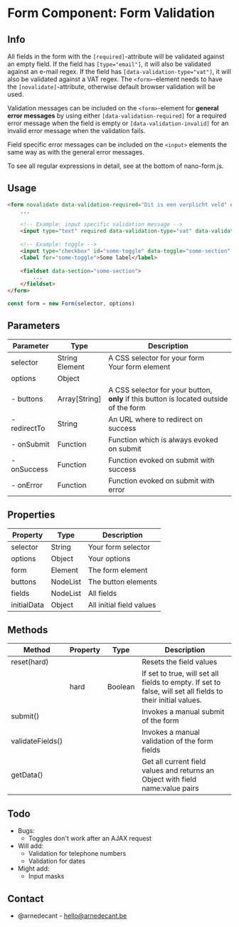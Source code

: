 # Form Component: Form Validation

## Info

All fields in the form with the `[required]`-attribute will be validated against
an empty field. If the field has `[type="email"]`, it will also be validated
against an e-mail regex. If the field has `[data-validation-type="vat"]`, it
will also be validated against a VAT regex. The `<form>`-element needs to have 
the `[novalidate]`-attribute, otherwise default browser validation will be used.

Validation messages can be included on the `<form>`-element for **general error
messages** by using either `[data-validation-required]` for a required error message
when the field is empty or `[data-validation-invalid]` for an invalid error message 
when the validation fails.

Field specific error messages can be included on the `<input>` elements the same
way as with the general error messages.

To see all regular expressions in detail, see at the bottom of nano-form.js.


## Usage

```html
<form novalidate data-validation-required="Dit is een verplicht veld" data-validation-invalid="Dit veld is niet geldig">
    ...
    
    <!-- Example: input specific validation message -->
    <input type="text" required data-validation-type="vat" data-validation-invalid="Het BTW nummer is niet geldig" />
    
    <!-- Example: toggle -->
    <input type="checkbox" id="some-toggle" data-toggle="some-section" checked />
    <label for="some-toggle">Some label</label>
	
    <fieldset data-section="some-section">
        ...
    </fieldset>
</form>
```

```javascript
const form = new Form(selector, options)
```

## Parameters

| Parameter    	| Type          	| Description                                                                          	    |
|--------------	|---------------	|--------------------------------------------------------------------------------------	    |
| selector     	| String<br>Element | A CSS selector for your form<br> Your form element                                        |
| options      	| Object        	|                                                                                      	    |
| - buttons    	| Array[String] 	| A CSS selector for your button, **only** if this button is located outside of the form 	|
| - redirectTo 	| String        	| An URL where to redirect on success                                                  	    |
| - onSubmit   	| Function      	| Function which is always evoked on submit                                            	    |
| - onSuccess  	| Function      	| Function evoked on submit with success                                               	    |
| - onError    	| Function      	| Function evoked on submit with error                                                 	    |


## Properties

| Property    	| Type     	| Description              	|
|-------------	|----------	|--------------------------	|
| selector    	| String   	| Your form selector       	|
| options     	| Object   	| Your options             	|
| form        	| Element  	| The form element         	|
| buttons     	| NodeList 	| The button elements      	|
| fields      	| NodeList 	| All fields               	|
| initialData 	| Object   	| All initial field values 	|


## Methods

| Method           	| Property 	| Type    	| Description                                                                                                	|
|------------------	|----------	|---------	|------------------------------------------------------------------------------------------------------------	|
| reset(hard)      	|          	|         	| Resets the field values                                                                                    	|
|                  	| hard     	| Boolean 	| If set to true, will set all fields to empty. If set to false, will set all fields to their initial values. 	|
| submit()         	|          	|         	| Invokes a manual submit of the form                                                                        	|
| validateFields() 	|          	|         	| Invokes a manual validation of the form fields                                                             	|
| getData()        	|          	|         	| Get all current field values and returns an Object with field name:value pairs                             	|


## Todo

* Bugs:
	* Toggles don't work after an AJAX request
* Will add:
	* Validation for telephone numbers
	* Validation for dates
* Might add:
	* Input masks


## Contact

* @arnedecant - hello@arnedecant.be